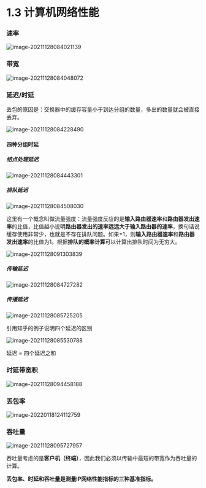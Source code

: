 # 1.3 计算机网络性能

### 速率

![image-20211128084021139](https://gitee.com/ccnuktd/pic-bed/raw/master/image-20211128084021139.png)

### 带宽

![image-20211128084048072](https://gitee.com/ccnuktd/pic-bed/raw/master/image-20211128084048072.png)

### 延迟/时延

丢包的原因是：交换器中的缓存容量小于到达分组的数量，多出的数量就会被直接丢弃。

![image-20211128084228490](https://gitee.com/ccnuktd/pic-bed/raw/master/image-20211128084228490.png)

#### 四种分组时延

##### 结点处理延迟

![image-20211128084443301](https://gitee.com/ccnuktd/pic-bed/raw/master/image-20211128084443301.png)

##### 排队延迟

![image-20211128084508030](https://gitee.com/ccnuktd/pic-bed/raw/master/image-20211128084508030.png)

这里有一个概念叫做流量强度：流量强度反应的是**输入路由器速率**和**路由器发出速率**的比值，比值越小说明**路由器发出的速率远远大于输入路由器的速率**，换句话说缓存使用非常少，也就是不存在排队问题。如果=1，则**输入路由器速率**和**路由器发出速率**的比值为1。根据**排队的概率计算**可以计算出排队时间为无穷大。

![image-20211128091303839](https://gitee.com/ccnuktd/pic-bed/raw/master/image-20211128091303839.png)

##### 传输延迟

![image-20211128084727282](https://gitee.com/ccnuktd/pic-bed/raw/master/image-20211128084727282.png)

##### 传播延迟

![image-20211128085725205](https://gitee.com/ccnuktd/pic-bed/raw/master/image-20211128085725205.png)

引用知乎的例子说明四个延迟的区别

![image-20211128085530788](https://gitee.com/ccnuktd/pic-bed/raw/master/image-20211128085530788.png)

延迟 = 四个延迟之和

### 时延带宽积

 ![image-20211128094458188](https://gitee.com/ccnuktd/pic-bed/raw/master/image-20211128094458188.png)

### 丢包率

![image-20220118124112759](https://gitee.com/ccnuktd/pic-bed/raw/master/image-20220118124112759.png)

### 吞吐量

![image-20211128095727957](https://gitee.com/ccnuktd/pic-bed/raw/master/image-20211128095727957.png)

吞吐量考虑的是**客户机（终端）**，因此我们必须以传输中最短的带宽作为吞吐量的计算。

**丢包率、时延和吞吐量是测量IP网络性能指标的三种基准指标。**
